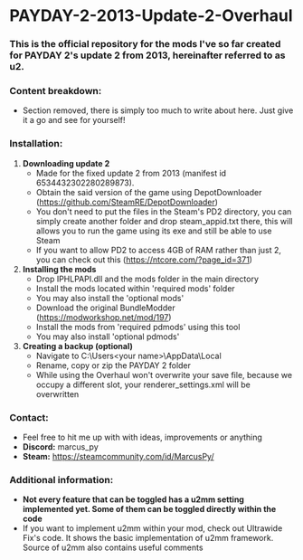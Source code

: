 # PAYDAY-2-2013-Update-2-Overhaul
### This is the official repository for the mods I've so far created for PAYDAY 2's update 2 from 2013, hereinafter referred to as u2.
### Content breakdown:
  - Section removed, there is simply too much to write about here. Just give it a go and see for yourself!

### Installation:
  1. **Downloading update 2**
      - Made for the fixed update 2 from 2013 (manifest id 6534432302280289873).
      - Obtain the said version of the game using DepotDownloader (https://github.com/SteamRE/DepotDownloader)
      - You don't need to put the files in the Steam's PD2 directory, you can simply create another folder and drop steam_appid.txt there, this will allows you to run the game using its exe and still be able to use Steam
      - If you want to allow PD2 to access 4GB of RAM rather than just 2, you can check out this (https://ntcore.com/?page_id=371)
  2. **Installing the mods**
      - Drop IPHLPAPI.dll and the mods folder in the main directory
      - Install the mods located within 'required mods' folder
      - You may also install the 'optional mods'
      - Download the original BundleModder (https://modworkshop.net/mod/197)
      - Install the mods from 'required pdmods' using this tool
      - You may also install 'optional pdmods'
  3. **Creating a backup (optional)**
      - Navigate to C:\Users\<your name>\AppData\Local
      - Rename, copy or zip the PAYDAY 2 folder
      - While using the Overhaul won't overwrite your save file, because we occupy a different slot, your renderer_settings.xml will be overwritten

### Contact:
  - Feel free to hit me up with with ideas, improvements or anything
  - **Discord:** marcus_py
  - **Steam:** https://steamcommunity.com/id/MarcusPy/

### Additional information:
  - **Not every feature that can be toggled has a u2mm setting implemented yet. Some of them can be toggled directly within the code**
  - If you want to implement u2mm within your mod, check out Ultrawide Fix's code. It shows the basic implementation of u2mm framework. Source of u2mm also contains useful comments
